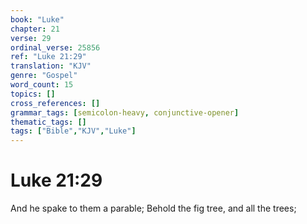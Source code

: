 ```yaml
---
book: "Luke"
chapter: 21
verse: 29
ordinal_verse: 25856
ref: "Luke 21:29"
translation: "KJV"
genre: "Gospel"
word_count: 15
topics: []
cross_references: []
grammar_tags: [semicolon-heavy, conjunctive-opener]
thematic_tags: []
tags: ["Bible","KJV","Luke"]
---
```


# Luke 21:29

And he spake to them a parable; Behold the fig tree, and all the trees;
